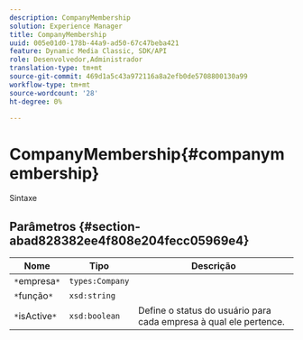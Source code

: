 ```yaml
---
description: CompanyMembership
solution: Experience Manager
title: CompanyMembership
uuid: 005e01d0-178b-44a9-ad50-67c47beba421
feature: Dynamic Media Classic, SDK/API
role: Desenvolvedor,Administrador
translation-type: tm+mt
source-git-commit: 469d1a5c43a972116a8a2efb0de5708800130a99
workflow-type: tm+mt
source-wordcount: '28'
ht-degree: 0%

---
```



# CompanyMembership{#companymembership}

Sintaxe

## Parâmetros {#section-abad828382ee4f808e204fecc05969e4}

| Nome | Tipo | Descrição |
|---|---|---|
| `*`empresa`*` | `types:Company` |  |
| `*`função`*` | `xsd:string` |  |
| `*`isActive`*` | `xsd:boolean` | Define o status do usuário para cada empresa à qual ele pertence. |

